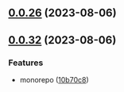 ## [0.0.26](https://github.com/jingyuanhe/monorepo/compare/0.0.32...0.0.26) (2023-08-06)



## [0.0.32](https://github.com/jingyuanhe/monorepo/compare/0.0.31...0.0.32) (2023-08-06)


### Features

* monorepo ([10b70c8](https://github.com/jingyuanhe/monorepo/commit/10b70c8a3d5068d5d2405136a409af9cbd8d3bdf))



